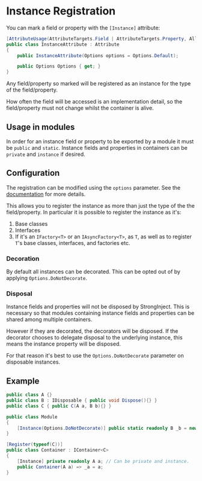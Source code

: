 # Instance Registration

You can mark a field or property with the `[Instance]` attribute:

```csharp
[AttributeUsage(AttributeTargets.Field | AttributeTargets.Property, AllowMultiple = false, Inherited = false)]
public class InstanceAttribute : Attribute
{
    public InstanceAttribute(Options options = Options.Default);

    public Options Options { get; }
}
```

Any field/property so marked will be registered as an instance for the type of the field/property.

How often the field will be accessed is an implementation detail, so the field/property must not change whilst the container is alive.

## Usage in modules

In order for an instance field or property to be exported by a module it must be `public` and `static`. Instance fields and properties in containers can be `private` and `instance` if desired.

## Configuration

The registration can be modified using the `options` parameter. See the [documentation](https://github.com/YairHalberstadt/stronginject/wiki/Registration#options) for more details.

This allows you to register the instance as more than just the type of the the field/property. In particular it is possible to register the instance as it's:

1. Base classes
2. Interfaces
3. If it's an `IFactory<T>` or an `IAsyncFactory<T>`, as `T`, as well as to register `T`'s base classes, interfaces, and factories etc.

### Decoration

By default all instances can be decorated. This can be opted out of by applying `Options.DoNotDecorate`.

### Disposal

Instance fields and properties will not be disposed by StrongInject. This is necessary so that modules containing instance fields and properties can be shared among multiple containers.

However if they are decorated, the decorators will be disposed. If the decorator chooses to delegate disposal to the underlying instance, this means the instance property will be disposed.

For that reason it's best to use the `Options.DoNotDecorate` parameter on disposable instances.

## Example

```csharp
public class A {}
public class B : IDisposable { public void Dispose(){} }
public class C { public C(A a, B b){} }

public class Module
{
    [Instance(Options.DoNotDecorate)] public static readonly B _b = new B(); // Must be public and static. `Options.DoNotDecorate` is best practice as `B` is disposable.
}

[Register(typeof(C))]
public class Container : IContainer<C>
{
    [Instance] private readonly A a; // Can be private and instance.
    public Container(A a) => _a = a;
}
```

